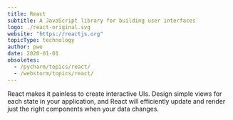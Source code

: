 ```yaml
---
title: React
subtitle: A JavaScript library for building user interfaces
logo: ./react-original.svg
website: "https://reactjs.org"
topicType: technology
author: pwe
date: 2020-01-01
obsoletes:
  - /pycharm/topics/react/
  - /webstorm/topics/react/
---
```


React makes it painless to create interactive UIs. Design simple views for
each state in your application, and React will efficiently update and
render just the right components when your data changes.
